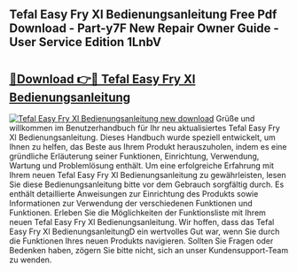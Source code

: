 ## Tefal Easy Fry Xl Bedienungsanleitung Free Pdf Download - Part-y7F New Repair Owner Guide - User Service Edition 1LnbV

# <h2><a href="http://df0l8c.blite.top/?on=Tefal+Easy+Fry+Xl+Bedienungsanleitung">🔗Download 👉🔴 Tefal Easy Fry Xl Bedienungsanleitung</a></h2>

[![Tefal Easy Fry Xl Bedienungsanleitung new download](https://i.imgur.com/lujVjoI.png)](http://df0l8c.blite.top/?on=Tefal+Easy+Fry+Xl+Bedienungsanleitung)
Grüße und willkommen im Benutzerhandbuch für Ihr neu aktualisiertes Tefal Easy Fry Xl Bedienungsanleitung. Dieses Handbuch wurde speziell entwickelt, um Ihnen zu helfen, das Beste aus Ihrem Produkt herauszuholen, indem es eine gründliche Erläuterung seiner Funktionen, Einrichtung, Verwendung, Wartung und Problemlösung enthält. Um eine erfolgreiche Erfahrung mit Ihrem neuen Tefal Easy Fry Xl Bedienungsanleitung zu gewährleisten, lesen Sie diese Bedienungsanleitung bitte vor dem Gebrauch sorgfältig durch. Es enthält detaillierte Anweisungen zur Einrichtung des Produkts sowie Informationen zur Verwendung der verschiedenen Funktionen und Funktionen. Erleben Sie die Möglichkeiten der Funktionsliste mit Ihrem neuen Tefal Easy Fry Xl Bedienungsanleitung. Wir hoffen, dass das Tefal Easy Fry Xl BedienungsanleitungD ein wertvolles Gut war, wenn Sie durch die Funktionen Ihres neuen Produkts navigieren. Sollten Sie Fragen oder Bedenken haben, zögern Sie bitte nicht, sich an unser Kundensupport-Team zu wenden.
